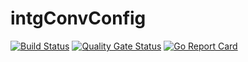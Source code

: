 # intgConvConfig


[![Build Status](https://travis-ci.org/Ulbora/intgConvConfig.svg?branch=master)](https://travis-ci.org/Ulbora/intgConvConfig)
[![Quality Gate Status](https://sonarcloud.io/api/project_badges/measure?project=Ulbora_intgConvConfig&metric=alert_status)](https://sonarcloud.io/dashboard?id=Ulbora_intgConvConfig)
[![Go Report Card](https://goreportcard.com/badge/github.com/Ulbora/intgConvConfig)](https://goreportcard.com/report/github.com/Ulbora/intgConvConfig)

